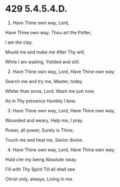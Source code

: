 # 429 5.4.5.4.D.

1.  Have Thine own way, Lord,

Have Thine own way; Thou art the Potter,

I am the clay.

Mould me and make me After Thy will,

While I am waiting, Yielded and still.

2.  Have Thine own way, Lord, Have Thine own way;

Search me and try me, Master, today.

Whiter than snow, Lord, Wash me just now,

As in Thy presence Humbly I bow.

3.  Have Thine own way, Lord, Have Thine own way;

Wounded and weary, Help me, I pray.

Power, all power, Surely is Thine,

Touch me and heal me, Savior divine.

4.  Have Thine own way, Lord, Have Thine own way;

Hold o’er my being Absolute sway.

Fill with Thy Spirit Till all shall see

Christ only, always, Living in me.

